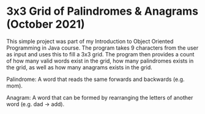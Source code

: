 # 3x3 Grid of Palindromes & Anagrams (October 2021)

This simple project was part of my Introduction to Object Oriented Programming in Java course. The program takes 9 characters from the user as input and uses this to fill a 3x3 grid. The program then provides a count of how many valid words exist in the grid, how many palindromes exists in the grid, as well as how many anagrams exists in the grid.

Palindrome: A word that reads the same forwards and backwards (e.g. mom).

Anagram: A word that can be formed by rearranging the letters of another word (e.g. dad -> add). 
